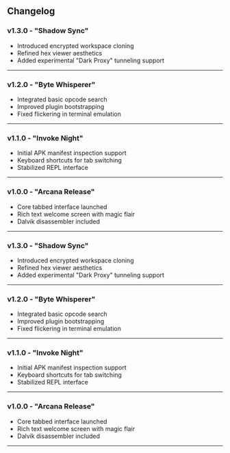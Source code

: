 ## Changelog

### v1.3.0 - "Shadow Sync"

- Introduced encrypted workspace cloning
- Refined hex viewer aesthetics
- Added experimental "Dark Proxy" tunneling support

---

### v1.2.0 - "Byte Whisperer"

- Integrated basic opcode search
- Improved plugin bootstrapping
- Fixed flickering in terminal emulation

---

### v1.1.0 - "Invoke Night"

- Initial APK manifest inspection support
- Keyboard shortcuts for tab switching
- Stabilized REPL interface

---

### v1.0.0 - "Arcana Release"

- Core tabbed interface launched
- Rich text welcome screen with magic flair
- Dalvik disassembler included

---

### v1.3.0 - "Shadow Sync"

- Introduced encrypted workspace cloning
- Refined hex viewer aesthetics
- Added experimental "Dark Proxy" tunneling support

---

### v1.2.0 - "Byte Whisperer"

- Integrated basic opcode search
- Improved plugin bootstrapping
- Fixed flickering in terminal emulation

---

### v1.1.0 - "Invoke Night"

- Initial APK manifest inspection support
- Keyboard shortcuts for tab switching
- Stabilized REPL interface

---

### v1.0.0 - "Arcana Release"

- Core tabbed interface launched
- Rich text welcome screen with magic flair
- Dalvik disassembler included

---
